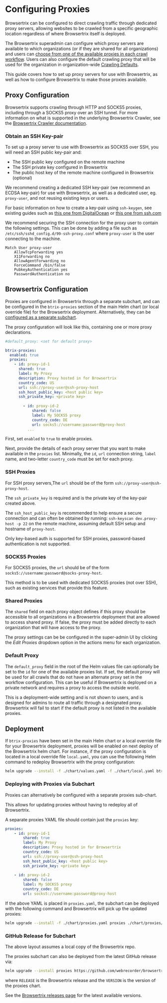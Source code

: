 # Configuring Proxies

Browsertrix can be configured to direct crawling traffic through dedicated proxy servers, allowing websites to be crawled from a specific geographic location regardless of where Browsertrix itself is deployed.

The Browsertrix superadmin can configure which proxy servers are available to which organizations (or if they are shared for all organizations) and users can [choose from one of the available proxies in each crawl workflow](/user-guide/workflow-setup.md#proxy). Users can also configure the default crawling proxy that will be used for the organization in organization-wide [Crawling Defaults](/user-guide/org-settings/#crawling-defaults).

This guide covers how to set up proxy servers for use with Browsertrix, as well as how to configure Browsertrix to make those proxies available.

## Proxy Configuration

Browsertrix supports crawling through HTTP and SOCKS5 proxies, including through a SOCKS5 proxy over an SSH tunnel. For more information on what is supported in the underlying Browsertrix Crawler, see the [Browsertrix Crawler documentation](https://crawler.docs.browsertrix.com/user-guide/proxies/).

### Obtain an SSH Key-pair

To set up a proxy server to use with Browsertrix as SOCKS5 over SSH, you will need an SSH public key-pair and:

- The SSH public key configured on the remote machine
- The SSH private key configured in Browsertrix
- The public host key of the remote machine configured in Browsertrix (optional)

We recommend creating a dedicated SSH key-pair (we recommend an ECDSA key-pair) for use with Browsertrix, as well as a dedicated user, eg. `proxy-user`, and not reusing existing keys or users.

For basic information on how to create a key-pair using `ssh-keygen`, see existing guides such as [this one from DigitalOcean](https://www.digitalocean.com/community/tutorials/how-to-configure-ssh-key-based-authentication-on-a-linux-server) or [this one from ssh.com](https://www.ssh.com/academy/ssh/keygen)

We recommend securing the SSH connection for the proxy user to contain the following settings. This can be done by adding a file such as `/etc/ssh/sshd_config.d/99-ssh-proxy.conf` where `proxy-user` is the user connecting to the machine.

```
Match User proxy-user
	AllowTcpForwarding yes
	X11Forwarding no
	AllowAgentForwarding no
	ForceCommand /bin/false
	PubkeyAuthentication yes
	PasswordAuthentication no
```

## Browsertrix Configuration

Proxies are configured in Browsertrix through a separate subchart, and can be configured in the `btrix-proxies` section of the main Helm chart (or local override file) for the Browsertrix deployment. Alternatively, they can be [configured as a separate subchart](#deploying-with-proxies-via-subchart).

The proxy configuration will look like this, containing one or more proxy declarations.

```yaml
#default_proxy: <set for default proxy>

btrix-proxies:
  enabled: true
  proxies:
    - id: proxy-id-1
      shared: true
      label: My Proxy
      description: Proxy hosted in for Browsertrix
      country_code: US
      url: ssh://proxy-user@ssh-proxy-host
      ssh_host_public_key: <host public key>
      ssh_private_key: <private key>
		
		- id: proxy-id-2
			shared: false
			label: My SOCKS5 proxy
			country_code: DE
			url: socks5://username:password@proxy-host
		  ...
```

First, set `enabled` to `true` to enable proxies.

Next, provide the details of each proxy server that you want to make available in the `proxies` list. Minimally, the `id`, `url` connection string, `label` name, and two-letter `country_code` must be set for each proxy.

### SSH Proxies

For SSH proxy servers,The `url` should be of the form `ssh://proxy-user@ssh-proxy-host`.  

The `ssh_private_key` is required and is the private key of the key-pair created above.

The `ssh_host_public_key` is recommended to help ensure a secure connection and can often be obtained by running: `ssh-keyscan dev.proxy-host -p 22` on the remote machine, assuming default SSH setup and hostname of `proxy-host`.

Only key-based auth is supported for SSH proxies, password-based authentication is not supported.

### SOCKS5 Proxies

For SOCKS5 proxies, the `url` should be of the form `socks5://username:password@socks-proxy-host`.

This method is to be used with dedicated SOCKS5 proxies (not over SSH), such as existing services that provide this feature.

### Shared Proxies

The `shared` field on each proxy object defines if this proxy should be accessible to all organizations in a Browsertrix deployment that are allowed to access shared proxy. If false, the proxy must be added directly to each organization that will have access to the proxy.

The proxy settings can be be configured in the super-admin UI by clicking the _Edit Proxies_ dropdown option in the actions menu for each organization.

### Default Proxy

The `default_proxy` field in the root of the Helm values file can optionally be set to the `id` for one of the available proxies list. If set, the default proxy will be used for all crawls that do not have an alternate proxy set in the workflow configuration. This can be useful if Browsertrix is deployed on a private network and requires a proxy to access the outside world.

This is a deployment-wide setting and is not shown to users, and is designed for admins to route all traffic through a designated proxy. Browsertrix will fail to start if the default proxy is not listed in the available proxies.

## Deployment

If `btrix-proxies` have been set in the main Helm chart or a local override file for your Browsertrix deployment, proxies will be enabled on next deploy of the Browsertrix helm chart.  For instance, if the proxy configuration is located in a local override file `local.yaml`, you can use the following Helm command to redeploy Browsertrix with the proxy configuration:

```sh
helm upgrade --install -f ./chart/values.yaml -f ./chart/local.yaml btrix ./chart/
```

### Deploying with Proxies via Subchart

Proxies can alternatively be configured with a separate proxies sub-chart.

This allows for updating proxies without having to redeploy all of Browsertrix.

A separate proxies YAML file should contain just the `proxies` key:

```yaml
proxies:
	- id: proxy-id-1
		shared: true
		label: My Proxy
		description: Proxy hosted in for Browsertrix
		country_code: US
		url: ssh://proxy-user@ssh-proxy-host
		ssh_host_public_key: <host public key>
		ssh_private_key: <private key>
	
	- id: proxy-id-2
		shared: false
		label: My SOCKS5 proxy
		country_code: DE
		url: socks5://username:password@proxy-host
```


If the above YAML is placed in `proxies.yaml`, the subchart can be deployed with the following command and Browsertrix will pick up the updated proxies:

```sh
helm upgrade --install -f ./chart/proxies.yaml proxies ./chart/proxies/
```

### GitHub Release for Subchart

The above layout assumes a local copy of the Browsertrix repo.

The proxies subchart can also be deployed from the latest GitHub release via:

```sh
helm upgrade --install proxies https://github.com/webrecorder/browsertrix/releases/download/RELEASE/btrix-proxies-VERSION.tgz
```

where `RELEASE` is the Browsertrix release and the `VERSION` is the version of the proxies chart.

See the [Browsertrix releases page](https://github.com/webrecorder/browsertrix/releases) for the latest available versions.

